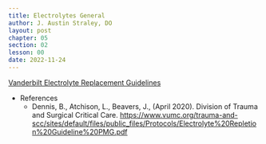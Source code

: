 ```yaml
---
title: Electrolytes General
author: J. Austin Straley, DO
layout: post
chapter: 05
section: 02
lesson: 00
date: 2022-11-24
---
```


<html>
    <style>
        .p {
            color: #B8B8B8;
        }
        .p1 {
            color
        }
    </style>
</html>

[Vanderbilt Electrolyte Replacement Guidelines][1]

- References
    - Dennis, B., Atchison, L., Beavers, J., (April 2020). Division of Trauma and Surgical Critical Care. https://www.vumc.org/trauma-and-scc/sites/default/files/public_files/Protocols/Electrolyte%20Repletion%20Guideline%20PMG.pdf

[1]: https://www.vumc.org/trauma-and-scc/sites/default/files/public_files/Protocols/Electrolyte%20Repletion%20Guideline%20PMG.pdf